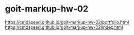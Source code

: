 # goit-markup-hw-02

https://cmdspeed.github.io/goit-markup-hw-02/portfolio.html
https://cmdspeed.github.io/goit-markup-hw-02/index.html
